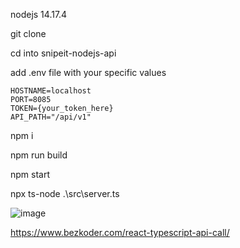 nodejs 14.17.4

git clone

cd into snipeit-nodejs-api

add .env file with your specific values

```
HOSTNAME=localhost
PORT=8085
TOKEN={your_token_here}
API_PATH="/api/v1"
```

npm i

npm run build

npm start

npx ts-node .\src\server.ts

![image](https://user-images.githubusercontent.com/900951/136676488-d0a443d8-596f-4377-80d8-73ad17a79eaf.png)

https://www.bezkoder.com/react-typescript-api-call/
